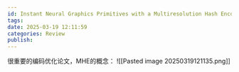 ```yaml
---
id: Instant Neural Graphics Primitives with a Multiresolution Hash Encoding
tags: 
date: 2025-03-19 12:11:59
categories: Review
publish:
---
```

很重要的编码优化论文，MHE的概念：
![[Pasted image 20250319121135.png]]

